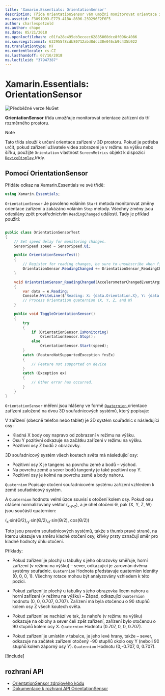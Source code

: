 ```yaml
---
title: 'Xamarin.Essentials: OrientationSensor'
description: Třída OrientationSensor vám umožní monitorovat orientace zařízení v trojrozměrném prostoru.
ms.assetid: F3091D93-E779-41BA-8696-23D296F2F6F5
author: charlespetzold
ms.author: chape
ms.date: 05/21/2018
ms.openlocfilehash: c01fa28e495eb3eceec62885060dce8f096c4086
ms.sourcegitcommit: 632955f8cdb80712abd8dcc30e046cb9c435b922
ms.translationtype: MT
ms.contentlocale: cs-CZ
ms.lasthandoff: 07/10/2018
ms.locfileid: "37947387"
---
```

# <a name="xamarinessentials-orientationsensor"></a>Xamarin.Essentials: OrientationSensor

![Předběžné verze NuGet](~/media/shared/pre-release.png)

**OrientationSensor** třída umožňuje monitorovat orientace zařízení do tří rozměrného prostoru.

> [!NOTE]
> Tato třída slouží k určení orientace zařízení v 3D prostoru. Pokud je potřeba určit, pokud zařízení uživatele videa zobrazení je v režimu na výšku nebo šířku, použijte `Orientation` vlastnost `ScreenMetrics` objekt k dispozici [ `DeviceDisplay` ](device-display.md) třídy.

## <a name="using-orientationsensor"></a>Pomocí OrientationSensor

Přidáte odkaz na Xamarin.Essentials ve své třídě:

```csharp
using Xamarin.Essentials;
```

`OrientationSensor` Je povoleno voláním `Start` metoda monitorovat změny orientace zařízení a zakázáno voláním `Stop` metody. Všechny změny jsou odesílány zpět prostřednictvím `ReadingChanged` událostí. Tady je příklad použití:

```csharp

public class OrientationSensorTest
{
    // Set speed delay for monitoring changes.
    SensorSpeed speed = SensorSpeed.Ui;

    public OrientationSensorTest()
    {
        // Register for reading changes, be sure to unsubscribe when finished
        OrientationSensor.ReadingChanged += OrientationSensor_ReadingChanged;
    }

    void OrientationSensor_ReadingChanged(AccelerometerChangedEventArgs e)
    {
        var data = e.Reading;
        Console.WriteLine($"Reading: X: {data.Orientation.X}, Y: {data.Orientation.Y}, Z: {data.Orientation.Z}, W: {data.Orientation.W}");
        // Process Orientation quaternion (X, Y, Z, and W)
    }

    public void ToggleOrientationSensor()
    {
        try
        {
            if (OrientationSensor.IsMonitoring)
                OrientationSensor.Stop();
            else
                OrientationSensor.Start(speed);
        }
        catch (FeatureNotSupportedException fnsEx)
        {
            // Feature not supported on device
        }
        catch (Exception ex)
        {
            // Other error has occurred.
        }
    }
}
```

`OrientationSensor` měření jsou hlášeny ve formě [ `Quaternion` ](xref:System.Numerics.Quaternion) orientace zařízení založené na dvou 3D souřadnicových systémů, který popisuje:

V zařízení (obecně telefon nebo tablet) je 3D systém souřadnic s následující osy:

- Kladná X body osy napravo od zobrazení v režimu na výšku.
- Osu Y pozitivní odkazuje na začátku zařízení v režimu na výšku.
- Pozitivní osy Z bodů z obrazovky.

3D souřadnicový systém všech koutech světa má následující osy:

- Pozitivní osy X je tangens na povrchu země a bodů – východ.
- Na povrchu země a sever bodů tangenty je také pozitivní osy Y.
- Pozitivní osy je kolmé na povrchu země a body nahoru.

`Quaternion` Popisuje otočení souřadnicovém systému zařízení vzhledem k země souřadnicový systém.

A `Quaternion` hodnotu velmi úzce souvisí s otočení kolem osy. Pokud osu otáčení normalizovaný vektor (<sub>x</sub>,<sub>y</sub>,<sub>z</sub>), a je úhel otočení Θ, pak (X, Y, Z, W) jsou součástí quaternion:

(<sub>x</sub>·sin(Θ/2),<sub>y</sub>·sin(Θ/2),<sub>z</sub>·sin(Θ/2), cos(Θ/2))

Toto jsou pravém souřadnicových systémů, takže s thumb pravé straně, na kterou ukazuje ve směru kladné otočení osy, křivky prsty označují směr pro kladné hodnoty úhlu otočení.

Příklady:

* Pokud zařízení je plochý u tabulky s jeho obrazovky směřuje, horní zařízení (v režimu na výšku) – sever, odkazující je zarovnán dvěma systémy souřadnic. `Quaternion` Hodnota představuje quaternion identity (0, 0, 0, 1). Všechny rotace mohou být analyzovány vzhledem k této pozici.

* Pokud zařízení je plochý u tabulky s jeho obrazovka lícem nahoru a horní zařízení (v režimu na výšku) – Západ, odkazující `Quaternion` hodnotu (0, 0, 0.707, 0.707). Zařízení má byla otočenou o 90 stupňů kolem osy Z všech koutech světa.

* Pokud zařízení se nachází ve tak, že nahoře (v režimu na výšku) odkazuje na oblohy a sever čelí zpět zařízení, zařízení bylo otočenou o 90 stupňů kolem osy X. `Quaternion` Hodnotu (0.707, 0, 0, 0.707).

* Pokud zařízení je umístěn v tabulce, je jeho levé hrany, takže – sever, odkazuje na začátek zařízení otočený &ndash;90 stupňů okolo osy Y (neboli 90 stupňů kolem záporný osy Y). `Quaternion` Hodnotu (0,-0.707, 0, 0.707).

[!include[](~/essentials/includes/sensor-speed.md)]

## <a name="api"></a>rozhraní API

- [OrientationSensor zdrojového kódu](https://github.com/xamarin/Essentials/tree/master/Xamarin.Essentials/OrientationSensor)
- [Dokumentace k rozhraní API OrientationSensor](xref:Xamarin.Essentials.OrientationSensor)

